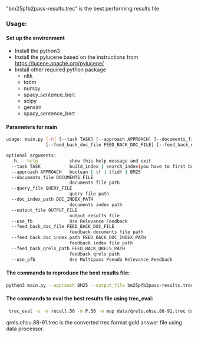 "bm25pfb2pass-results.trec" is the best performing results file


### Usage:
#### Set up the environment
- Install the python3
- Install the pylucene based on the instructions from https://lucene.apache.org/pylucene/
- Install other required python package
    - nltk
    - tqdm
    - numpy
    - spacy_sentence_bert
    - scipy
    - gensim
    - spacy_sentence_bert
    
#### Parameters for main
```bash
usage: main.py [-h] [--task TASK] [--approach APPROACH] [--documents_file DOCUMENTS_FILE] [--query_file QUERY_FILE] [--doc_index_path DOC_INDEX_PATH] [--output_file OUTPUT_FILE] [--use_fb]
               [--feed_back_doc_file FEED_BACK_DOC_FILE] [--feed_back_doc_index_path FEED_BACK_DOC_INDEX_PATH] [--feed_back_qrels_path FEED_BACK_QRELS_PATH] [--use_pfb]

optional arguments:
  -h, --help            show this help message and exit
  --task TASK           build_index | search_index(you have to first build index)
  --approach APPROACH   boolean | tf | tfidf | BM25
  --documents_file DOCUMENTS_FILE
                        documents file path
  --query_file QUERY_FILE
                        query file path
  --doc_index_path DOC_INDEX_PATH
                        documents index path
  --output_file OUTPUT_FILE
                        output results file
  --use_fb              Use Relevance Feedback
  --feed_back_doc_file FEED_BACK_DOC_FILE
                        feedback documents file path
  --feed_back_doc_index_path FEED_BACK_DOC_INDEX_PATH
                        feedback index file path
  --feed_back_qrels_path FEED_BACK_QRELS_PATH
                        feedback qrels path
  --use_pfb             Use Multipass Pseudo Relevance Feedback
```

#### The commands to reproduce the best results file:
```bash
python3 main.py --approach BM25 --output_file bm25pfb2pass-results.trec --use_pfb
```
#### The commands to eval the best results file using trec_eval:
```bash
 trec_eval -c -m recall.50 -m P.50 -m map data/qrels.ohsu.88-91.trec data/bm25pfd1pass-results.trec
```
qrels.ohsu.88-91.trec  is the converted trec format gold answer file using data processor.


